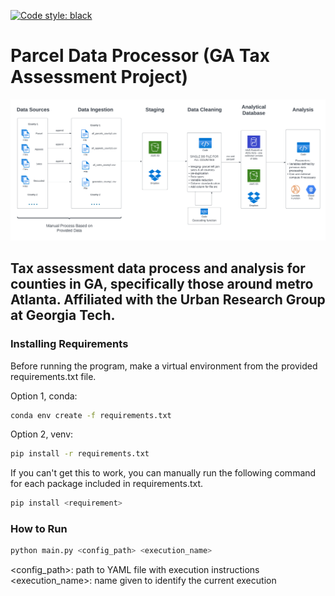 [![Code style: black](https://img.shields.io/badge/code%20style-black-000000.svg)](https://github.com/psf/black)

# Parcel Data Processor (GA Tax Assessment Project)
![img](/docs/county_assessment_pipeline.png "Complete Data Pipeline")
## Tax assessment data process and analysis for counties in GA, specifically those around metro Atlanta. Affiliated with the Urban Research Group at Georgia Tech.

### Installing Requirements
Before running the program, make a virtual environment from the provided requirements.txt file.

Option 1, conda: 
```bash
conda env create -f requirements.txt
```
Option 2, venv:
```bash
pip install -r requirements.txt
```
If you can't get this to work, you can manually run the following command for each package included in requirements.txt.
```bash
pip install <requirement>
```

### How to Run
```bash
python main.py <config_path> <execution_name>
```
<config_path>: path to YAML file with execution instructions \
<execution_name>: name given to identify the current execution
